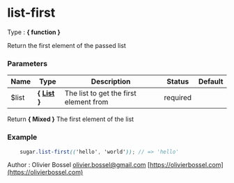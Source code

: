 # list-first

<!-- @namespace: sugar.scss.list.list-first -->

Type : **{ function }**


Return the first element of the passed list



### Parameters
Name  |  Type  |  Description  |  Status  |  Default
------------  |  ------------  |  ------------  |  ------------  |  ------------
$list  |  **{ [List](http://www.sass-lang.com/documentation/file.SASS_REFERENCE.html#lists) }**  |  The list to get the first element from  |  required  |

Return **{ Mixed }** The first element of the list

### Example
```scss
	sugar.list-first(('hello', 'world')); // => 'hello'
```
Author : Olivier Bossel [olivier.bossel@gmail.com](mailto:olivier.bossel@gmail.com) [https://olivierbossel.com](https://olivierbossel.com)